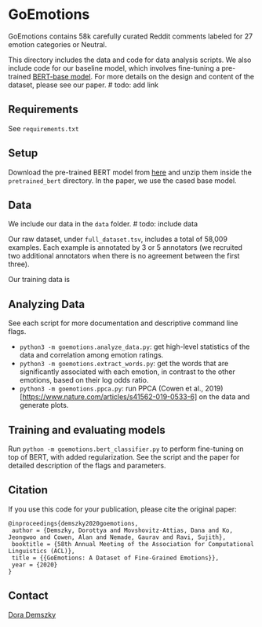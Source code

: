 # GoEmotions

GoEmotions contains 58k carefully curated Reddit comments labeled for 27 emotion categories or Neutral.

This directory includes the data and code for data analysis scripts. We also include code for our baseline model, which involves fine-tuning a pre-trained [BERT-base model](https://github.com/google-research/bert).
For more details on the design and content of the dataset, please see our paper. # todo: add link

## Requirements

See `requirements.txt`

## Setup

Download the pre-trained BERT model from
[here](https://github.com/google-research/bert) and unzip them inside the
`pretrained_bert` directory. In the paper, we use the cased base model.

## Data

We include our data in the `data` folder.  # todo: include data

Our raw dataset, under `full_dataset.tsv`, includes a total of 58,009 examples. Each example is annotated by 3 or 5 annotators (we recruited two additional annotators when there is no agreement between the first three).

Our training data is



## Analyzing Data

See each script for more documentation and descriptive command line flags.

*   `python3 -m goemotions.analyze_data.py`: get high-level statistics of the
    data and correlation among emotion ratings.
*   `python3 -m goemotions.extract_words.py`: get the words that are significantly
    associated with each emotion, in contrast to the other emotions, based on
    their log odds ratio.
*   `python3 -m goemotions.ppca.py`: run PPCA
    (Cowen et al., 2019)[https://www.nature.com/articles/s41562-019-0533-6] on
    the data and generate plots.

## Training and evaluating models

Run `python -m goemotions.bert_classifier.py` to perform fine-tuning on top of
BERT, with added regularization. See the script and the paper for detailed
description of the flags and parameters.

## Citation

If you use this code for your publication, please cite the original paper:

```
@inproceedings{demszky2020goemotions,
 author = {Demszky, Dorottya and Movshovitz-Attias, Dana and Ko, Jeongwoo and Cowen, Alan and Nemade, Gaurav and Ravi, Sujith},
 booktitle = {58th Annual Meeting of the Association for Computational Linguistics (ACL)},
 title = {{GoEmotions: A Dataset of Fine-Grained Emotions}},
 year = {2020}
}
```

## Contact

[Dora Demszky](https://nlp.stanford.edu/~ddemszky/index.html)
